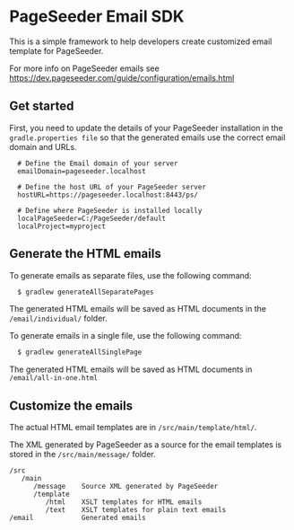 # PageSeeder Email SDK

This is a simple framework to help developers create customized email template for PageSeeder.

For more info on PageSeeder emails see https://dev.pageseeder.com/guide/configuration/emails.html

## Get started

First, you need to update the details of your PageSeeder installation 
in the `gradle.properties file` so that the generated emails use the correct 
email domain and URLs. 

```
  # Define the Email domain of your server
  emailDomain=pageseeder.localhost

  # Define the host URL of your PageSeeder server
  hostURL=https://pageseeder.localhost:8443/ps/

  # Define where PageSeeder is installed locally
  localPageSeeder=C:/PageSeeder/default
  localProject=myproject
```

## Generate the HTML emails

To generate emails as separate files, use the following command:

```sh
  $ gradlew generateAllSeparatePages
```

The generated HTML emails will be saved as HTML documents in the `/email/individual/` folder.

To generate emails in a single file, use the following command:

```sh
  $ gradlew generateAllSinglePage
```

The generated HTML emails will be saved as HTML documents in `/email/all-in-one.html`

## Customize the emails

The actual HTML email templates are in `/src/main/template/html/`.

The XML generated by PageSeeder as a source for the email templates is stored in the
`/src/main/message/` folder. 


```
/src
   /main
      /message    Source XML generated by PageSeeder
      /template   
         /html    XSLT templates for HTML emails
         /text    XSLT templates for plain text emails
/email            Generated emails 
```

